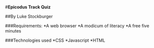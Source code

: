 #**Epicodus Track Quiz**

##By Luke Stockburger

###Requirements:
*A web browser
*A modicum of literacy
*A free five minutes

###Technologies used
*CSS
*Javascript
*HTML
